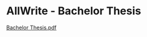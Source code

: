 # AllWrite - Bachelor Thesis
[Bachelor Thesis.pdf](https://github.com/andersmh/Bachelor-Thesis/files/4751670/Dataingenior.Bachelor.pdf)
